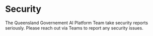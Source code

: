 # Security

The Queensland Governement AI Platform Team take security reports seriously. Please reach out via Teams to report any security issues.
